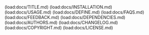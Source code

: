 (load:docs/TITLE.md)
(load:docs/INSTALLATION.md)
(load:docs/USAGE.md)
(load:docs/DEFINE.md)
(load:docs/FAQS.md)
(load:docs/FEEDBACK.md)
(load:docs/DEPENDENCIES.md)
(load:docs/AUTHORS.md)
(load:docs/CHANGELOG.md)
(load:docs/COPYRIGHT.md)
(load:docs/LICENSE.md)
